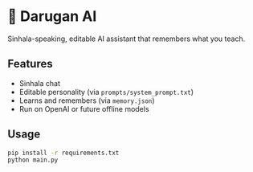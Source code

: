 # 🐉 Darugan AI

Sinhala-speaking, editable AI assistant that remembers what you teach.

## Features

- Sinhala chat
- Editable personality (via `prompts/system_prompt.txt`)
- Learns and remembers (via `memory.json`)
- Run on OpenAI or future offline models

## Usage

```bash
pip install -r requirements.txt
python main.py
```
